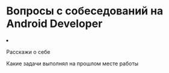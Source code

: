 # Вопросы с собеседований на Android Developer

<li>
  <p>Расскажи о себе</p>
  <p>Какие задачи выполнял на прошлом месте работы</p>
</li>
